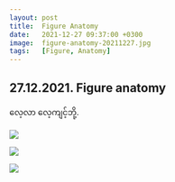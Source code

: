```yaml
---
layout: post
title:  Figure Anatomy
date:   2021-12-27 09:37:00 +0300
image:  figure-anatomy-20211227.jpg
tags:   [Figure, Anatomy]
---
```

## 27.12.2021. Figure anatomy
လေ့လာ လေ့ကျင့်ဘို့.

![]({{site.baseurl}}/img/figure-anatomy-20211227/01.jpg)

![]({{site.baseurl}}/img/figure-anatomy-20211227/02.jpg)

![]({{site.baseurl}}/img/figure-anatomy-20211227/03.jpg)